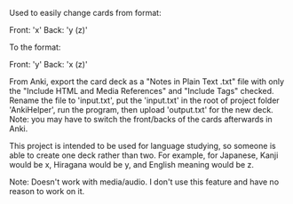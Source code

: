 Used to easily change cards from format:

Front: 'x'
Back: 'y (z)'


To the format:

Front: 'y'
Back: 'x (z)'


From Anki, export the card deck as a "Notes in Plain Text .txt" file with only the "Include HTML and Media References" and "Include Tags" checked. Rename the file to 'input.txt', put the 'input.txt' in the root of project folder 'AnkiHelper', run the program, then upload 'output.txt' for the new deck. Note: you may have to switch the front/backs of the cards afterwards in Anki.


This project is intended to be used for language studying, so someone is able to create one deck rather than two. For example, for Japanese, Kanji would be x, Hiragana would be y, and English meaning would be z.

Note: Doesn't work with media/audio. I don't use this feature and have no reason to work on it.
